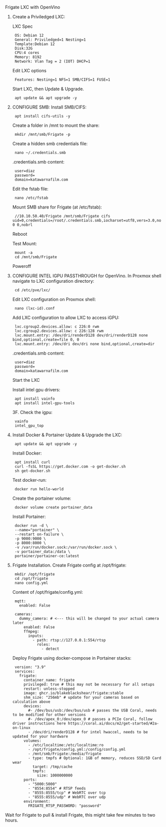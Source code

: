 Frigate LXC with OpenVino

1. Create a Priviledged LXC:

	LXC Spec

		OS: Debian 12
		General: Priviledged=1 Nesting=1
		Template:Debian 12
		Disk:32G
		CPU:4 cores
		Memory: 8192
		Network: Vlan Tag = 2 (IOT) DHCP=1
		
	Edit LXC options

		Features: Nesting=1 NFS=1 SMB/CIFS=1 FUSE=1
		

	Start LXC, then Update & Upgrade.

		apt update && apt upgrade -y

2. CONFIGURE SMB:
   	Install SMB/CIFS:

		apt install cifs-utils -y


   	Create a folder in /mnt to mount the share:

		mkdir /mnt/smb/Frigate -p


   	Create a hidden smb credentials file:

		nano ~/.credentials.smb
	
   	.credentials.smb content:

		user=diaz
		password= 
		domain=katawarnafilm.com

   	Edit the fstab file:

		nano /etc/fstab
		
	Mount SMB share for Frigate (at /etc/fstab):

		//10.10.50.40/Frigate /mnt/smb/Frigate cifs uid=0,credentials=/root/.credentials.smb,iocharset=utf8,vers=3.0,noperm 0 0,nobrl

	
   	Reboot


   	Test Mount:

		mount -a
		cd /mnt/smb/Frigate

   	Poweroff

3. CONFIGURE INTEL IGPU PASSTHROUGH for OpenVino.
   	In Proxmox shell navigate to LXC configuration directory:

		cd /etc/pve/lxc/

   	Edit LXC configuration on Proxmox shell:

   		nano (lxc-id).conf

   	Add LXC configuration to allow LXC to access iGPU:

		lxc.cgroup2.devices.allow: c 226:0 rwm
		lxc.cgroup2.devices.allow: c 226:128 rwm
		lxc.mount.entry: /dev/dri/renderD128 dev/dri/renderD128 none bind,optional,create=file 0, 0
		lxc.mount.entry: /dev/dri dev/dri none bind,optional,create=dir
	
   	.credentials.smb content:

		user=diaz
		password= 
		domain=katawarnafilm.com

   	Start the LXC
		
	Install intel gpu drivers:

		apt install vainfo
		apt install intel-gpu-tools

   	3F. Check the igpu:
   
		vainfo
		intel_gpu_top


4. Install Docker & Portainer
	Update & Upgrade the LXC:

   		apt update && apt upgrade -y

 
	Install Docker:

		apt install curl
		curl -fsSL https://get.docker.com -o get-docker.sh
		sh get-docker.sh

   	Test docker-run:
   
   		docker run hello-world

	Create the portainer volume:

		docker volume create portainer_data

   	Install Portainer:

		docker run -d \
		--name="portainer" \
		--restart on-failure \
		-p 9000:9000 \
		-p 8000:8000 \
		-v /var/run/docker.sock:/var/run/docker.sock \
		-v portainer_data:/data \
		portainer/portainer-ce:latest
	
6. Frigate Installation.
	Create Frigate config at /opt/frigate:

		mkdir /opt/frigate
		cd /opt/frigate
		nano config.yml

	Content of /opt/frigate/config.yml:

		mqtt:
		  enabled: False
		
		cameras:
		  dummy_camera: # <--- this will be changed to your actual camera later
		    enabled: False
		    ffmpeg:
		      inputs:
		        - path: rtsp://127.0.0.1:554/rtsp
		          roles:
		            - detect

	

   	Deploy Frigate using docker-compose in Portainer stacks:

		version: "3.9"
		services:
		  frigate:
		    container_name: frigate
		    privileged: true # this may not be necessary for all setups
		    restart: unless-stopped
		    image: ghcr.io/blakeblackshear/frigate:stable
		    shm_size: "256mb" # update for your cameras based on calculation above
		    devices:
		      #- /dev/bus/usb:/dev/bus/usb # passes the USB Coral, needs to be modified for other versions
		      #- /dev/apex_0:/dev/apex_0 # passes a PCIe Coral, follow driver instructions here https://coral.ai/docs/m2/get-started/#2a-on-linux
		      - /dev/dri/renderD128 # for intel hwaccel, needs to be updated for your hardware
		    volumes:
		      - /etc/localtime:/etc/localtime:ro
		      - /opt/frigate/config.yml:/config/config.yml
		      - /mnt/smb/Frigate:/media/frigate
		      - type: tmpfs # Optional: 1GB of memory, reduces SSD/SD Card wear
		        target: /tmp/cache
		        tmpfs:
		          size: 1000000000
		    ports:
		      - "5000:5000"
		      - "8554:8554" # RTSP feeds
		      - "8555:8555/tcp" # WebRTC over tcp
		      - "8555:8555/udp" # WebRTC over udp
		    environment:
		      FRIGATE_RTSP_PASSWORD: "password"


Wait for Frigate to pull & install Frigate, this might take few minutes to two hours.
   
